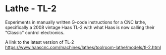 # Lathe - TL-2

Experiments in manually written G-code instructions for a CNC lathe,
specifically a 2008 vintage Haas TL-2 with what Haas is now calling
their "Classic" control electronics.

A link to the latest version of TL-2
https://www.haascnc.com/machines/lathes/toolroom-lathe/models/tl-2.html
